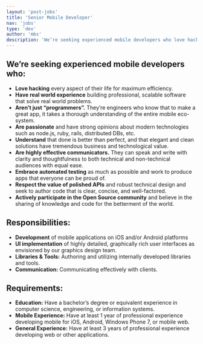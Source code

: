 ```yaml
---
layout: 'post-jobs'
title: 'Senior Mobile Developer'
nav: 'jobs'
type: 'dev'
author: 'mbs'
description: 'We’re seeking experienced mobile developers who love hacking, have real world experience, aren’t just “programmers” and are passionate. We are looking for developers who are highly effective communicators, embrace automated testing, respect the value of polished APIs and actively participate in the Open Source community.'
---
```

We’re seeking experienced mobile developers who:
------------------------------------------------
+ **Love hacking** every aspect of their life for maximum efficiency.
+ **Have real world experience** building professional, scalable software that solve real world problems.
+ **Aren’t just “programmers”.** They’re engineers who know that to make a great app, it takes a thorough understanding of the entire mobile eco-system.
+ **Are passionate** and have strong opinions about modern technologies such as node.js, ruby, rails, distributed DBs, etc.
+ **Understand** that done is better than perfect, and that elegant and clean solutions have tremendous business and technological value.
+ **Are highly effective communicators.** They can speak and write with clarity and thoughtfulness to both technical and non-technical audiences with equal ease.
+ **Embrace automated testing** as much as possible and work to produce apps that everyone can be proud of.
+ **Respect the value of polished APIs** and robust technical design and seek to author code that is clear, concise, and well-factored.
+ **Actively participate in the Open Source community** and believe in the sharing of knowledge and code for the betterment of the world.

Responsibilities:
-----------------
+ **Development** of mobile applications on iOS and/or Android platforms
+ **UI implementation** of highly detailed, graphically rich user interfaces as envisioned by our graphics design team.
+ **Libraries & Tools:** Authoring and utilizing internally developed libraries and tools.
+ **Communication:** Communicating effectively with clients.

Requirements:
-------------
+ **Education:** Have a bachelor’s degree or equivalent experience in computer science, engineering, or information systems.
+ **Mobile Experience:** Have at least 1 year of professional experience developing mobile for iOS, Android, Windows Phone 7, or mobile web.
+ **General Experience:** Have at least 3 years of professional experience developing web or other applications.